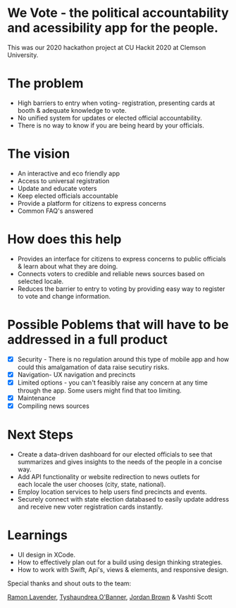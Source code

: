 # __We Vote__ - the political accountability and acessibility app for the people.

This was our 2020 hackathon project at CU Hackit 2020 at Clemson University. 


# The problem
* High barriers to entry when voting- registration, presenting cards at booth & adequate knowledge to vote.
* No unified system for updates or elected official accountability.
* There is no way to know if you are being heard by your officials. 


# The vision
* An interactive and eco friendly app 
* Access to universal registration
* Update and educate voters
* Keep elected officials accountable
* Provide a platform for citizens to express concerns
* Common FAQ's answered


# How does this help
* Provides an interface for citizens to express concerns to public officials & learn about what they are doing.
* Connects voters to credible and reliable news sources based on selected locale.
* Reduces the barrier to entry to voting by providing easy way to register to vote and change information.


# Possible Poblems that will have to be addressed in a full product
- [x] Security - There is no regulation around this type of mobile app and how could this amalgamation of data raise secutiry risks.
- [x] Navigation- UX navigation and precincts
- [x] Limited options - you can't feasibly raise any concern at any time through the app. Some users might find that too limiting.
- [x] Maintenance 
- [x] Compiling news sources

# Next Steps
* Create a data-driven dashboard for our elected officials to see that summarizes and gives insights to the needs of the people in a concise way. 
* Add API functionality or website redirection to news outlets for each locale the user chooses (city, state, national). 
* Employ location services to help users find precincts and events.
* Securely connect with state election databased to easily update address and receive new voter registration cards instantly.

# Learnings
* UI design in XCode. 
* How to effectively plan out for a build using design thinking strategies. 
* How to work with Swift, Api's, views & elements, and responsive design.

Special thanks and shout outs to the team:

[Ramon Lavender](https://www.linkedin.com/in/ramon-lavender-47b081145/), [Tyshaundrea O'Banner](https://www.linkedin.com/in/tyshaundrea-o-banner-15b68216b/), [Jordan Brown](https://www.linkedin.com/in/jordanbrown-12/) & Vashti Scott

